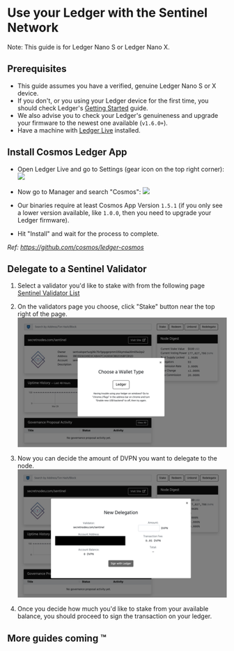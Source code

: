 # Use your Ledger with the Sentinel Network

Note: This guide is for Ledger Nano S or Ledger Nano X.

## Prerequisites

- This guide assumes you have a verified, genuine Ledger Nano S or X device.
- If you don't, or you using your Ledger device for the first time, you should check Ledger's [Getting Started](https://support.ledger.com/hc/en-us/sections/360001415213-Getting-started) guide.
- We also advise you to check your Ledger's genuineness and upgrade your firmware to the newest one available (`v1.6.0+`).
- Have a machine with [Ledger Live](https://www.ledger.com/ledger-live) installed.

## Install Cosmos Ledger App

- Open Ledger Live and go to Settings (gear icon on the top right corner):
  ![](https://raw.githubusercontent.com/cosmos/ledger-cosmos/master/docs/img/cosmos_app1.png)

- Now go to Manager and search "Cosmos":
  ![](https://raw.githubusercontent.com/cosmos/ledger-cosmos/master/docs/img/cosmos_app3.png)

- Our binaries require at least Cosmos App Version `1.5.1` (if you only see a lower version available, like `1.0.0`, then you need to upgrade your Ledger firmware).

- Hit "Install" and wait for the process to complete.

_Ref: https://github.com/cosmos/ledger-cosmos_

## Delegate to a Sentinel Validator

1) Select a validator you'd like to stake with from the following page [Sentinel Validator List](https://secretnodes.com/sentinel/chains/sentinelhub-1/validators)
[](https://raw.githubusercontent.com/secretnodes/secretnodes.org/34df610ca65a8c752a29e9e5df0dc7df26d1477b/docs/_media/validator%20page.png)

3) On the validators page you choose, click "Stake" button near the top right of the page. 
  ![](https://raw.githubusercontent.com/secretnodes/secretnodes.org/master/docs/_media/wallet%20type.png)
  
4) Now you can decide the amount of DVPN you want to delegate to the node.
  ![](https://raw.githubusercontent.com/secretnodes/secretnodes.org/master/docs/_media/new%20delegation.png)
  
5) Once you decide how much you'd like to stake from your available balance, you should proceed to sign the transaction on your ledger.

## More guides coming ™

